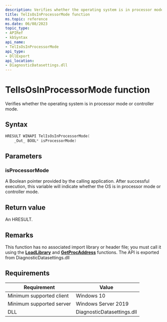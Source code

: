 ```yaml
---
description: Verifies whether the operating system is in processor mode or controller mode.
title: TelIsOsInProcessorMode function
ms.topic: reference
ms.date: 06/08/2023
topic_type: 
- APIRef
- kbSyntax
api_name: 
- TelIsOsInProcessorMode
api_type: 
- DllExport
api_location: 
- DiagnosticDatasettings.dll
---
```


# TelIsOsInProcessorMode function

Verifies whether the operating system is in processor mode or controller mode.

## Syntax


```C++
HRESULT WINAPI TelIsOsInProcessorMode(
    _Out_ BOOL* isProcessorMode)
```

## Parameters

### isProcessorMode

A Boolean pointer provided by the calling application. After successful execution, this variable will indicate whether the OS is in processor mode or controller mode.

## Return value

An HRESULT.

## Remarks

This function has no associated import library or header file; you must call it using the [**LoadLibrary**](/windows/desktop/api/libloaderapi/nf-libloaderapi-loadlibrarya) and [**GetProcAddress**](/windows/desktop/api/libloaderapi/nf-libloaderapi-getprocaddress) functions. The API is exported from DiagnosticDatasettings.dll

## Requirements

| Requirement | Value |
|-----------------------------------|-------------------------------------------------------------------------------------------------------|
| Minimum supported client<br/> | Windows 10                                             |
| Minimum supported server<br/> | Windows Server 2019<br/>                                    |
| DLL                   | DiagnosticDatasettings.dll              |




 
